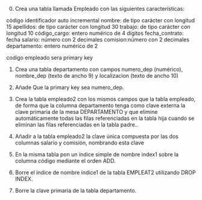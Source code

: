 
0. Crea una tabla llamada Empleado con las siguientes características:
 
 código identificador auto incremental
 nombre: de tipo carácter con longitud 15
 apellidos: de tipo carácter con longitud 30
 trabajo: de tipo carácter con longitud 10
 código_cargo: entero numérico de 4 dígitos
 fecha_contrato: fecha
 salario: número con 2 decimales
 comision:número con 2 decimales
 departamento: entero numérico de 2 

codigo empleado sera primary key


1. Crea una tabla departamento con campos numero_dep (numérico),
nombre_dep (texto de ancho 9) y localizacion (texto de ancho 10) 

2. Añade  Que la primary key sea  numero_dep.

3. Crea la tabla empleado2 con los mismos campos que la tabla empleado, de
forma que la columna departamento tenga como clave externa la clave primaria
de la mesa DEPARTAMENTO y que elimine automáticamente todas las filas referenciadas en la tabla hija cuando se eliminan las filas referenciadas en la tabla padre..

4. Añadir a la tabla empleado2 la clave única compuesta por las dos columnas
salario y comisión, nombrando esta clave 

5. En la misma tabla pon un índice simple de nombre index1 sobre la columna código
mediante el orden ADD.

6. Borre el índice de nombre índice1 de la tabla EMPLEAT2 utilizando DROP INDEX.

7. Borre la clave primaria de la tabla departamento.

